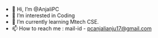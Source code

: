 - 👋 Hi, I’m @AnjaliPC
- 👀 I’m interested in Coding
- 🌱 I’m currently learning Mtech CSE.
- 📫 How to reach me : mail-id - pcanjalianju17@gmail.com

<!---
AnjaliPC/AnjaliPC is a ✨ special ✨ repository because its `README.md` (this file) appears on your GitHub profile.
You can click the Preview link to take a look at your changes.
--->
